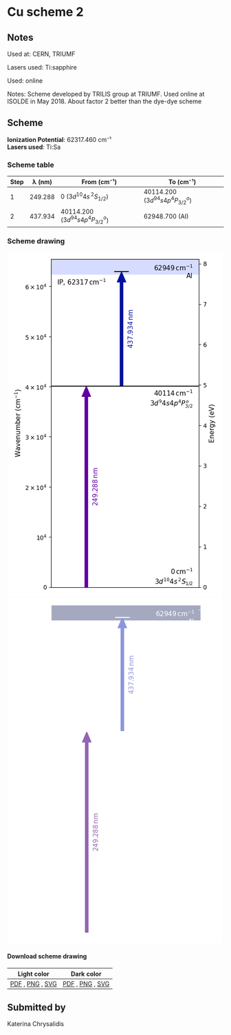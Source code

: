 # Cu scheme 2

## Notes

Used at: CERN, TRIUMF

Lasers used: Ti:sapphire

Used: online

Notes: Scheme developed by TRILIS group at TRIUMF. Used online at ISOLDE in May 2018. About factor 2 better than the dye-dye scheme





## Scheme

**Ionization Potential**: 62317.460 cm⁻¹  
**Lasers used**: Ti:Sa

### Scheme table

| Step | λ (nm)  |            From (cm⁻¹)            |             To (cm⁻¹)             |
| ---- | ------- | --------------------------------- | --------------------------------- |
| 1    | 249.288 | 0 ($3d^{10}4s\,^2S_{1/2}$)        | 40114.200 ($3d^94s4p^4P^o_{3/2}$) |
| 2    | 437.934 | 40114.200 ($3d^94s4p^4P^o_{3/2}$) | 62948.700 (AI)                    |


### Scheme drawing

![cu scheme, light mode](cu-002/cu-002-light.png#only-light)
![cu scheme, dark mode](cu-002/cu-002-dark-web.png#only-dark)

#### Download scheme drawing

|                                            Light color                                            |                                           Dark color                                           |
| ------------------------------------------------------------------------------------------------- | ---------------------------------------------------------------------------------------------- |
| [PDF](cu-002/cu-002-light.pdf) , [PNG](cu-002/cu-002-light.png) , [SVG](cu-002/cu-002-light.svg)  | [PDF](cu-002/cu-002-dark.pdf) , [PNG](cu-002/cu-002-dark.png) , [SVG](cu-002/cu-002-dark.svg)  |


## Submitted by

Katerina Chrysalidis


